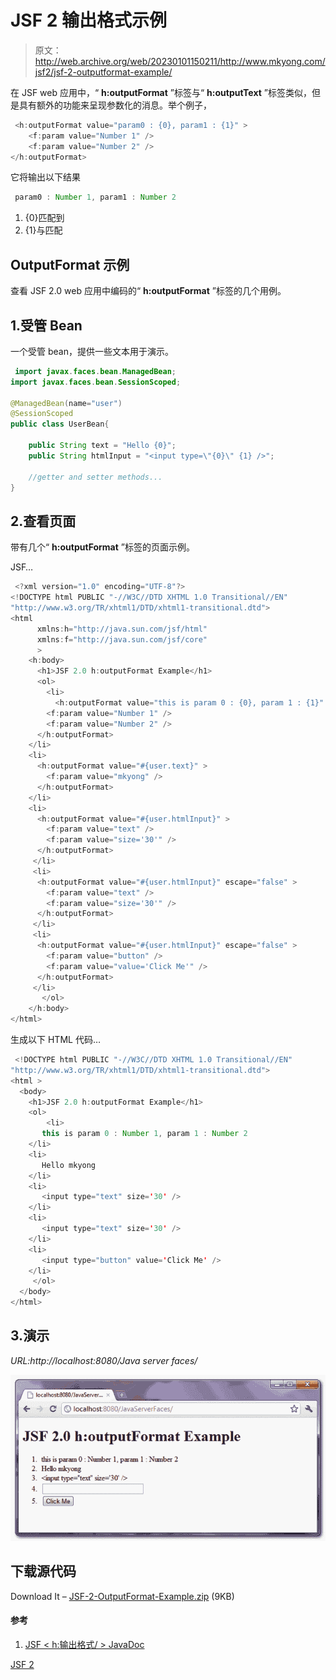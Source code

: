 # JSF 2 输出格式示例

> 原文：<http://web.archive.org/web/20230101150211/http://www.mkyong.com/jsf2/jsf-2-outputformat-example/>

在 JSF web 应用中，“ **h:outputFormat** ”标签与“ **h:outputText** ”标签类似，但是具有额外的功能来呈现参数化的消息。举个例子，

```java
 <h:outputFormat value="param0 : {0}, param1 : {1}" >
 	<f:param value="Number 1" />
 	<f:param value="Number 2" />
</h:outputFormat> 
```

它将输出以下结果

```java
 param0 : Number 1, param1 : Number 2 
```

1.  {0}匹配到<param value="”Number">
2.  {1}与<param value="”Number">匹配

## OutputFormat 示例

查看 JSF 2.0 web 应用中编码的“ **h:outputFormat** ”标签的几个用例。

 ## 1.受管 Bean

一个受管 bean，提供一些文本用于演示。

```java
 import javax.faces.bean.ManagedBean;
import javax.faces.bean.SessionScoped;

@ManagedBean(name="user")
@SessionScoped
public class UserBean{

	public String text = "Hello {0}";
	public String htmlInput = "<input type=\"{0}\" {1} />";

	//getter and setter methods...
} 
```

 ## 2.查看页面

带有几个“ **h:outputFormat** ”标签的页面示例。

JSF…

```java
 <?xml version="1.0" encoding="UTF-8"?>
<!DOCTYPE html PUBLIC "-//W3C//DTD XHTML 1.0 Transitional//EN" 
"http://www.w3.org/TR/xhtml1/DTD/xhtml1-transitional.dtd">
<html    
      xmlns:h="http://java.sun.com/jsf/html"
      xmlns:f="http://java.sun.com/jsf/core"
      >
    <h:body>
      <h1>JSF 2.0 h:outputFormat Example</h1>
      <ol>
    	<li>
    	  <h:outputFormat value="this is param 0 : {0}, param 1 : {1}" >
 		<f:param value="Number 1" />
 		<f:param value="Number 2" />
 	  </h:outputFormat>
 	</li>
 	<li>
 	  <h:outputFormat value="#{user.text}" >
 		<f:param value="mkyong" />
 	  </h:outputFormat>
 	</li>
	<li>
	  <h:outputFormat value="#{user.htmlInput}" >
 		<f:param value="text" />
 		<f:param value="size='30'" />
 	  </h:outputFormat>
	 </li>
	 <li>
	  <h:outputFormat value="#{user.htmlInput}" escape="false" >
 		<f:param value="text" />
 		<f:param value="size='30'" />
 	  </h:outputFormat>
	 </li>
	 <li>
	  <h:outputFormat value="#{user.htmlInput}" escape="false" >
 		<f:param value="button" />
 		<f:param value="value='Click Me'" />
 	  </h:outputFormat>
	 </li>
       </ol>
    </h:body>
</html> 
```

生成以下 HTML 代码…

```java
 <!DOCTYPE html PUBLIC "-//W3C//DTD XHTML 1.0 Transitional//EN" 
"http://www.w3.org/TR/xhtml1/DTD/xhtml1-transitional.dtd"> 
<html >
  <body> 
    <h1>JSF 2.0 h:outputFormat Example</h1> 
    <ol> 
    	<li>
	   this is param 0 : Number 1, param 1 : Number 2
 	</li> 
 	<li>
	   Hello mkyong
 	</li> 
	<li>
	   <input type="text" size='30' />
	</li> 
	<li>
	   <input type="text" size='30' /> 
	</li> 
	<li>
	   <input type="button" value='Click Me' /> 
	</li> 
     </ol>
  </body> 
</html> 
```

## 3.演示

*URL:http://localhost:8080/Java server faces/*

![jsf2-outputformat-example](img/a7e74996a63ff5f7d66ce947234dcda7.png "jsf2-outputformat-example")

## 下载源代码

Download It – [JSF-2-OutputFormat-Example.zip](http://web.archive.org/web/20190225100232/http://www.mkyong.com/wp-content/uploads/2010/09/JSF-2-OutputFormat-Example.zip) (9KB)

#### 参考

1.  [JSF < h:输出格式/ > JavaDoc](http://web.archive.org/web/20190225100232/https://javaserverfaces.dev.java.net/nonav/docs/2.0/pdldocs/facelets/h/outputFormat.html)

[JSF 2](http://web.archive.org/web/20190225100232/http://www.mkyong.com/tag/jsf2/)







